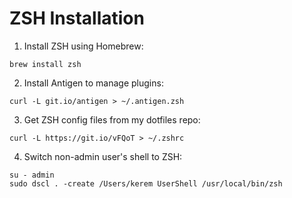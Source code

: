 ZSH Installation
================

1. Install ZSH using Homebrew:

```
brew install zsh
```

2. Install Antigen to manage plugins:

```
curl -L git.io/antigen > ~/.antigen.zsh
```

3. Get ZSH config files from my dotfiles repo:

```
curl -L https://git.io/vFQoT > ~/.zshrc
```

4. Switch non-admin user's shell to ZSH:

```
su - admin
sudo dscl . -create /Users/kerem UserShell /usr/local/bin/zsh
```
